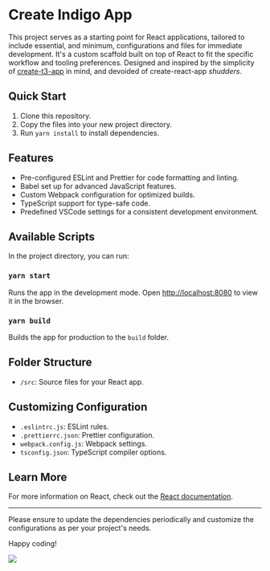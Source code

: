 # Create Indigo App

This project serves as a starting point for React applications, tailored to include essential, and minimum, configurations and files for immediate development. It's a custom scaffold built on top of React to fit the specific workflow and tooling preferences. Designed and inspired by the simplicity of [create-t3-app](https://create.t3.gg/) in mind, and devoided of create-react-app _shudders_.

## Quick Start

1. Clone this repository.
2. Copy the files into your new project directory.
3. Run `yarn install` to install dependencies.

## Features

- Pre-configured ESLint and Prettier for code formatting and linting.
- Babel set up for advanced JavaScript features.
- Custom Webpack configuration for optimized builds.
- TypeScript support for type-safe code.
- Predefined VSCode settings for a consistent development environment.

## Available Scripts

In the project directory, you can run:

### `yarn start`

Runs the app in the development mode. Open [http://localhost:8080](http://localhost:8080) to view it in the browser.

### `yarn build`

Builds the app for production to the `build` folder.

## Folder Structure

- `/src`: Source files for your React app.

## Customizing Configuration

- `.eslintrc.js`: ESLint rules.
- `.prettierrc.json`: Prettier configuration.
- `webpack.config.js`: Webpack settings.
- `tsconfig.json`: TypeScript compiler options.

## Learn More

For more information on React, check out the [React documentation](https://reactjs.org/).

---

Please ensure to update the dependencies periodically and customize the configurations as per your project's needs.

Happy coding!

<img style="margin: auto" src="https://c.tenor.com/gXmXiuUPqVAAAAAC/goodnight-peace.gif">


